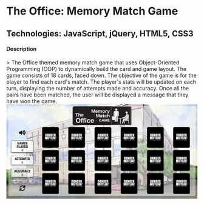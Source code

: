 # The Office: Memory Match Game

## Technologies: JavaScript, jQuery, HTML5, CSS3

<h4>Description</h4>
> The Office themed memory match game that uses Object-Oriented Programming (OOP) to dynamically build the card and game layout. The game consists of 18 cards, faced down. The objective of the game is for the player to find each card's match. The player's stats will be updated on each turn, displaying the number of attempts made and accuracy. Once all the pairs have been matched, the user will be displayed a message that they have won the game. 

<img src="https://raw.githubusercontent.com/kryseno/theOffice-memoryMatch/dev/images/demo.png">
